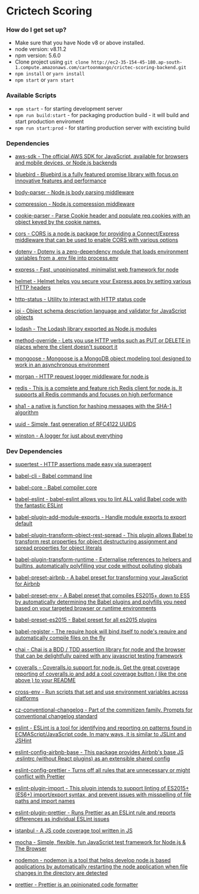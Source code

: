 # Crictech Scoring

### How do I get set up?

- Make sure that you have Node v8 or above installed.
- node version: v8.11.2
- npm version: 5.6.0
- Clone project using `git clone http://ec2-35-154-45-180.ap-south-1.compute.amazonaws.com/cartoonmango/crictec-scoring-backend.git`
- `npm install` or `yarn install`
- `npm start` or `yarn start`

### Available Scripts

- `npm start` - for starting development server
- `npm run build:start` - for packaging production build - it will build and start production enviroment
- `npm run start:prod` - for starting production server with excisting build

### Dependencies

- [aws-sdk - The official AWS SDK for JavaScript, available for browsers and mobile devices, or Node.js backends](https://www.npmjs.com/package/aws-sdk)

- [bluebird - Bluebird is a fully featured promise library with focus on innovative features and performance](https://www.npmjs.com/package/bluebird)

- [body-parser - Node.js body parsing middleware](https://www.npmjs.com/package/body-parser)

- [compression - Node.js compression middleware](https://www.npmjs.com/package/compression)

- [cookie-parser - Parse Cookie header and populate req.cookies with an object keyed by the cookie names. ](https://www.npmjs.com/package/cookie-parser)

- [cors - CORS is a node.js package for providing a Connect/Express middleware that can be used to enable CORS with various options](https://www.npmjs.com/package/cors)

- [dotenv - Dotenv is a zero-dependency module that loads environment variables from a .env file into process.env](https://www.npmjs.com/package/dotenv)

- [express - Fast, unopinionated, minimalist web framework for node](https://www.npmjs.com/package/express)

- [helmet - Helmet helps you secure your Express apps by setting various HTTP headers](https://www.npmjs.com/package/helmet)

- [http-status - Utility to interact with HTTP status code](https://www.npmjs.com/package/http-status)

- [joi - Object schema description language and validator for JavaScript objects](https://www.npmjs.com/package/joi)

- [lodash - The Lodash library exported as Node.js modules](https://www.npmjs.com/package/lodash)

- [method-override - Lets you use HTTP verbs such as PUT or DELETE in places where the client doesn't support it](https://www.npmjs.com/package/method-override)

- [mongoose - Mongoose is a MongoDB object modeling tool designed to work in an asynchronous environment](https://www.npmjs.com/package/mongoose)

- [morgan - HTTP request logger middleware for node.js](https://www.npmjs.com/package/morgan)

- [redis - This is a complete and feature rich Redis client for node.js. It supports all Redis commands and focuses on high performance](https://www.npmjs.com/package/redis)

- [sha1 - a native js function for hashing messages with the SHA-1 algorithm](https://www.npmjs.com/package/sha1)

- [uuid - Simple, fast generation of RFC4122 UUIDS](https://www.npmjs.com/package/uuid)

- [winston - A logger for just about everything](https://www.npmjs.com/package/winston)

### Dev Dependencies

- [supertest - HTTP assertions made easy via superagent](https://www.npmjs.com/package/supertest)

- [babel-cli - Babel command line](https://www.npmjs.com/package/babel-cli)

- [babel-core - Babel compiler core](https://www.npmjs.com/package/babel-core)

- [babel-eslint - babel-eslint allows you to lint ALL valid Babel code with the fantastic ESLint](https://www.npmjs.com/package/babel-eslint)

- [babel-plugin-add-module-exports - Handle module exports to export default ](https://www.npmjs.com/package/babel-plugin-add-module-exports)

- [babel-plugin-transform-object-rest-spread - This plugin allows Babel to transform rest properties for object destructuring assignment and spread properties for object literals](https://www.npmjs.com/package/babel-plugin-transform-object-rest-spread)

- [babel-plugin-transform-runtime - Externalise references to helpers and builtins, automatically polyfilling your code without polluting globals](https://www.npmjs.com/package/babel-plugin-transform-runtime)

- [babel-preset-airbnb - A babel preset for transforming your JavaScript for Airbnb](https://www.npmjs.com/package/babel-preset-airbnb)

- [babel-preset-env - A Babel preset that compiles ES2015+ down to ES5 by automatically determining the Babel plugins and polyfills you need based on your targeted browser or runtime environments](https://www.npmjs.com/package/babel-preset-env)

- [babel-preset-es2015 - Babel preset for all es2015 plugins](https://www.npmjs.com/package/babel-preset-es2015)

- [babel-register - The require hook will bind itself to node's require and automatically compile files on the fly](https://www.npmjs.com/package/babel-register)

- [chai - Chai is a BDD / TDD assertion library for node and the browser that can be delightfully paired with any javascript testing framework](https://www.npmjs.com/package/chai)

- [coveralls - Coveralls.io support for node.js. Get the great coverage reporting of coveralls.io and add a cool coverage button ( like the one above ) to your README](https://www.npmjs.com/package/coveralls )

- [cross-env - Run scripts that set and use environment variables across platforms](https://www.npmjs.com/package/cross-env)

- [cz-conventional-changelog - Part of the commitizen family. Prompts for conventional changelog standard](https://www.npmjs.com/package/cz-conventional-changelog)

- [eslint - ESLint is a tool for identifying and reporting on patterns found in ECMAScript/JavaScript code. In many ways, it is similar to JSLint and JSHint](https://www.npmjs.com/package/eslint)

- [eslint-config-airbnb-base - This package provides Airbnb's base JS .eslintrc (without React plugins) as an extensible shared config](https://www.npmjs.com/package/eslint-config-airbnb-base)

- [eslint-config-prettier - Turns off all rules that are unnecessary or might conflict with Prettier](https://www.npmjs.com/package/eslint-config-prettier)

- [eslint-plugin-import - This plugin intends to support linting of ES2015+ (ES6+) import/export syntax, and prevent issues with misspelling of file paths and import names](https://www.npmjs.com/package/eslint-plugin-import)

- [eslint-plugin-prettier - Runs Prettier as an ESLint rule and reports differences as individual ESLint issues](https://www.npmjs.com/package/eslint-plugin-prettier)

- [istanbul - A JS code coverage tool written in JS](https://www.npmjs.com/package/istanbul)

- [mocha - Simple, flexible, fun JavaScript test framework for Node.js & The Browser](https://www.npmjs.com/package/mocha)

- [nodemon - nodemon is a tool that helps develop node.js based applications by automatically restarting the node application when file changes in the directory are detected](https://www.npmjs.com/package/nodemon)

- [prettier - Prettier is an opinionated code formatter](https://www.npmjs.com/package/prettier)
